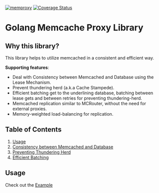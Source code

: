 [![memproxy](https://github.com/QuangTung97/memproxy/actions/workflows/go.yml/badge.svg)](https://github.com/QuangTung97/memproxy/actions/workflows/go.yml)
[![Coverage Status](https://coveralls.io/repos/github/QuangTung97/memproxy/badge.svg?branch=master)](https://coveralls.io/github/QuangTung97/memproxy?branch=master)

# Golang Memcache Proxy Library

## Why this library?

This library helps to utilize memcached in a consistent and efficient way.

**Supporting features**:

* Deal with Consistency between Memcached and Database using the Lease Mechanism.
* Prevent thundering herd (a.k.a Cache Stampede).
* Efficient batching get to the underlining database, batching between lease gets
  and between retries for preventing thundering-herd.
* Memcached replication similar to MCRouter, without the need for external proxies.
* Memory-weighted load-balancing for replication.

## Table of Contents

1. [Usage](#usage)
2. [Consistency between Memcached and Database](docs/consistency.md)
3. [Preventing Thundering Herd](docs/thundering-herd.md)
4. [Efficient Batching](docs/efficient-batching.md)

## Usage

Check out the [Example](examples/failover/main.go)
